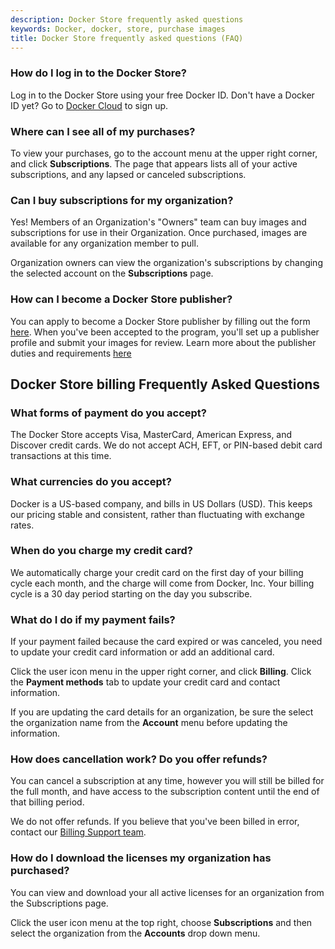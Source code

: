 ```yaml
---
description: Docker Store frequently asked questions
keywords: Docker, docker, store, purchase images
title: Docker Store frequently asked questions (FAQ)
---
```


### How do I log in to the Docker Store?

Log in to the Docker Store using your free Docker ID. Don't have a Docker ID yet? Go to [Docker Cloud](https://cloud.docker.com/) to sign up.

### Where can I see all of my purchases?

To view your purchases, go to the account menu at the upper right corner, and
click **Subscriptions**. The page that appears lists all of your active
subscriptions, and any lapsed or canceled subscriptions.

### Can I buy subscriptions for my organization?

Yes! Members of an Organization's "Owners" team can buy images and subscriptions
for use in their Organization. Once purchased, images are available for any
organization member to pull.

Organization owners can view the organization's subscriptions by changing the
selected account on the **Subscriptions** page.

### How can I become a Docker Store publisher?

You can apply to become a Docker Store publisher by filling out
the form [here](https://store.docker.com/publisher/signup). When you've been
accepted to the program, you'll set up a publisher profile and submit your
images for review. Learn more about the publisher duties and requirements
[here](https://success.docker.com/Store)

## Docker Store billing Frequently Asked Questions

### What forms of payment do you accept?

The Docker Store accepts Visa, MasterCard, American Express, and Discover credit
cards. We do not accept ACH, EFT, or PIN-based debit card transactions at this
time.

### What currencies do you accept?

Docker is a US-based company, and bills in US Dollars (USD). This keeps our
pricing stable and consistent, rather than fluctuating with exchange rates.

### When do you charge my credit card?

We automatically charge your credit card on the first day of your billing cycle
each month, and the charge will come from Docker, Inc. Your billing cycle is a
30 day period starting on the day you subscribe.

### What do I do if my payment fails?

If your payment failed because the card expired or was canceled, you need to
update your credit card information or add an additional card.

Click the user icon menu in the upper right corner, and click
**Billing**. Click the **Payment methods** tab to update your credit card and
contact information.

If you are updating the card details for an organization, be sure the select the
organization name from the **Account** menu before updating the information.

### How does cancellation work? Do you offer refunds?

You can cancel a subscription at any time, however you will still be billed
for the full month, and have access to the subscription content until the end of
that billing period.

We do not offer refunds. If you believe that you've been billed in error,
contact our [Billing Support team](mailto:billing@docker.com).

### How do I download the licenses my organization has purchased?

You can view and download your all active licenses for an organization from the
Subscriptions page.

Click the user icon menu at the top right, choose **Subscriptions** and then
select the organization from the **Accounts** drop down menu.
